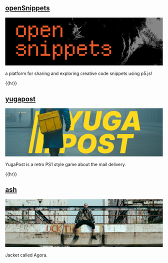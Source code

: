 ## [openSnippets](openSnippets.html)

![openSnippets](images/openSnippets.png)

a platform for sharing and exploring creative code snippets using p5.js!

{{hr}}

## [yugapost](yugapost.html)

![yugapost](images/yugaPost.png)

YugaPost is a retro PS1 style game about the mail delivery.

{{hr}}

## [ash](ash.html)

![ash](images/ash.jpg)

Jacket called Agora.